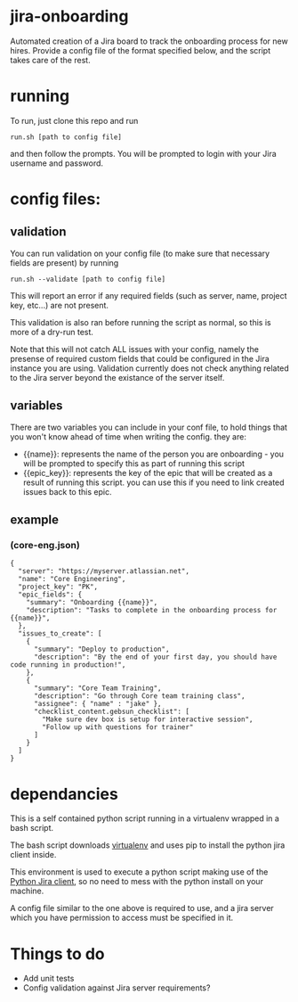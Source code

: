 # jira-onboarding
Automated creation of a Jira board to track the onboarding process for new hires. Provide a config file of the format specified below, and the script takes care of the rest.

# running
To run, just clone this repo and run

`run.sh [path to config file]`

and then follow the prompts. You will be prompted to login with your Jira username and password.

# config files:
## validation
You can run validation on your config file (to make sure that necessary fields are present) by running

`run.sh --validate [path to config file]`

This will report an error if any required fields (such as server, name, project key, etc...) are not present.

This validation is also ran before running the script as normal, so this is more of a dry-run test.

Note that this will not catch ALL issues with your config, namely the presense of required custom fields that could be configured in the Jira instance you are using.  Validation currently does not check anything related to the Jira server beyond the existance of the server itself.
## variables
There are two variables you can include in your conf file, to hold things that you won't know ahead of time when writing the config. they are:
- {{name}}: represents the name of the person you are onboarding - you will be prompted to specify this as part of running this script
- {{epic_key}}: represents the key of the epic that will be created as a result of running this script. you can use this if you need to link created issues back to this epic.

## example
### (core-eng.json)
	{
	  "server": "https://myserver.atlassian.net",
	  "name": "Core Engineering",
	  "project_key": "PK",
	  "epic_fields": {
		"summary": "Onboarding {{name}}",
		"description": "Tasks to complete in the onboarding process for {{name}}",
	  },
	  "issues_to_create": [
		{
		  "summary": "Deploy to production",
		  "description": "By the end of your first day, you should have code running in production!",
		},
		{
		  "summary": "Core Team Training",
		  "description": "Go through Core team training class",
		  "assignee": { "name" : "jake" },
		  "checklist_content.gebsun_checklist": [
            "Make sure dev box is setup for interactive session",
			"Follow up with questions for trainer"
		  ]
		}
	  ]
	}

# dependancies
This is a self contained python script running in a virtualenv wrapped in a bash script.

The bash script downloads [virtualenv](https://virtualenv.pypa.io/en/stable/) and uses pip to install the python jira client inside.

This environment is used to execute a python script making use of the [Python Jira client](https://pythonhosted.org/jira/), so no need to mess with the python install on your machine.

A config file similar to the one above is required to use, and a jira server which you have permission to access must be specified in it.

# Things to do
- Add unit tests
- Config validation against Jira server requirements?
